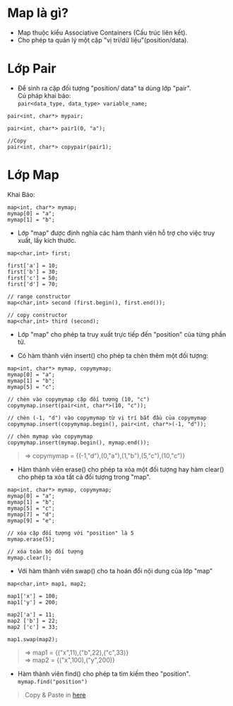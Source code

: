 # Map là gì?
- Map thuộc kiểu Associative Containers (Cấu trúc liên kết).  
- Cho phép ta quản lý một cặp "vị trí/dữ liệu"(position/data).  

# Lớp Pair
- Để sinh ra cặp đối tượng "position/ data" ta dùng lớp "pair".  
Cú pháp khai báo:  
`pair<data_type, data_type> variable_name;`  

```
pair<int, char*> mypair;

pair<int, char*> pair1(0, "a");

//Copy
pair<int, char*> copypair(pair1);
```
# Lớp Map

Khai Báo:  
```
map<int, char*> mymap;  
mymap[0] = "a";  
mymap[1] = "b";  
```  

- Lớp "map" được định nghĩa các hàm thành viên hỗ trợ cho việc truy xuất, lấy kích thước.  
```
map<char,int> first;
 
first['a'] = 10;
first['b'] = 30;
first['c'] = 50;
first['d'] = 70;
 
// range constructor
map<char,int> second (first.begin(), first.end());
 
// copy constructor
map<char,int> third (second);
```

- Lớp "map" cho phép ta truy xuất trực tiếp đến "position" của từng phần tử.  

- Có hàm thành viên insert() cho phép ta chèn thêm một đối tượng:  
```
map<int, char*> mymap, copymymap;  
mymap[0] = "a";  
mymap[1] = "b";  
mymap[5] = "c";  

// chèn vào copymymap cặp đối tượng (10, "c")	
copymymap.insert(pair<int, char*>(10, "c"));  

// chèn (-1, "d") vào copymymap từ vị trí bắt đầu của copymymap  
copymymap.insert(copymymap.begin(), pair<int, char*>(-1, "d"));  

// chèn mymap vào copymymap  
copymymap.insert(mymap.begin(), mymap.end());  
```
> => copymymap = {(-1,"d"),(0,"a"),(1,"b"),(5,"c"),(10,"c")}  

- Hàm thành viên erase() cho phép ta xóa một đối tượng hay hàm clear() cho phép ta xóa tất cả đối tượng trong "map".  
```
map<int, char*> mymap, copymymap;  
mymap[0] = "a";  
mymap[1] = "b";  
mymap[5] = "c";  
mymap[7] = "d";  
mymap[9] = "e";  

// xóa cặp đối tượng với "position" là 5  
mymap.erase(5);	 

// xóa toàn bộ đối tượng  
mymap.clear();  
```

- Với hàm thành viên swap() cho ta hoán đổi nội dung của lớp "map"  
```
map<char,int> map1, map2;  
 
map1['x'] = 100;  
map1['y'] = 200;  
 
map2['a'] = 11;  
map2 ['b'] = 22;  
map2 ['c'] = 33;  
 
map1.swap(map2);  
```

> => map1 = {("x",11),("b",22),("c",33)}  
 => map2 = {("x",100),("y",200)}  

- Hàm thành viên find() cho phép ta tìm kiếm theo "position".  
`mymap.find("position")`  

> Copy & Paste in [here](https://www.stdio.vn/articles/stl-map-trong-c-76)  
